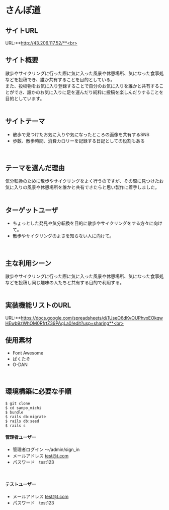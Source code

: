 # さんぽ道

## サイトURL
URL:**http://43.206.117.52/**<br>
<br>

## サイト概要
散歩やサイクリングに行った際に気に入った風景や休憩場所、気になった食事処などを投稿でき、誰か共有することを目的としている。<br>
また、投稿物をお気に入り登録することで自分のお気に入りを誰かと共有することができ、誰かのお気に入りに足を運んだり純粋に投稿を楽しんだりすることを目的としています。<br>
<br>

## サイトテーマ
* 散歩で見つけたお気に入りや気になったところの画像を共有するSNS<br>
* 歩数、散歩時間、消費カロリーを記録する日記としての役割もある<br>
<br>

## テーマを選んだ理由
気分転換のために散歩やサイクリングをよく行うのですが、その際に見つけたお気に入りの風景や休憩場所を誰かと共有できたらと思い製作に着手しました。<br>
<br>

## ターゲットユーザ
* ちょっとした発見や気分転換を目的に散歩やサイクリングをする方々に向けて。<br>
* 散歩やサイクリングのよさを知らない人に向けて。<br>
<br>

## 主な利用シーン
散歩やサイクリングに行った際に気に入った風景や休憩場所、気になった食事処などを投稿し同じ趣味の人たちと共有する目的で利用する。<br>
<br>

## 実装機能リストのURL
URL:**https://docs.google.com/spreadsheets/d/1UseO6dKvOUPhvxEOkqwHEwb9zWhOM0RfrtZ39PAqLa0/edit?usp=sharing**<br>
<br>

## 使用素材
* Font Awesome<br>
* ぱくたそ<br>
* O-DAN<br>
<br>

## 環境構築に必要な手順
```
$ git clone
$ cd sanpo_michi
$ bundle
$ rails db:migrate
$ rails db:seed
$ rails s
```

#### 管理者ユーザー
* 管理者ログイン 〜/admin/sign_in
* メールアドレス test@t.com
* パスワード　test123
<br>

#### テストユーザー
* メールアドレス test@t.com
* パスワード　test123

